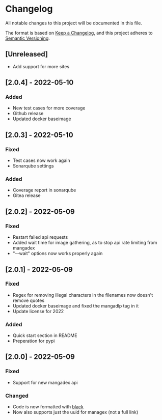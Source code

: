 # Changelog

All notable changes to this project will be documented in this file.

The format is based on [Keep a Changelog](https://keepachangelog.com/en/1.0.0/), and this project adheres
to [Semantic Versioning](https://semver.org/spec/v2.0.0.html).


## [Unreleased]

- Add support for more sites


## [2.0.4] - 2022-05-10

### Added
- New test cases for more coverage
- Github release
- Updated docker baseimage


## [2.0.3] - 2022-05-10

### Fixed
- Test cases now work again
- Sonarqube settings

### Added
- Coverage report in sonarqube
- Gitea release


## [2.0.2] - 2022-05-09

### Fixed
- Restart failed api requests
- Added wait time for image gathering, as to stop api rate limiting from mangadex
- "--wait" options now works properly again


## [2.0.1] - 2022-05-09

### Fixed
- Regex for removing illegal characters in the filenames now doesn't remove quotes
- Updated docker baseimage and fixed the mangadlp tag in it
- Update license for 2022

### Added
- Quick start section in README
- Preperation for pypi


## [2.0.0] - 2022-05-09

### Fixed
- Support for new mangadex api

### Changed
- Code is now formatted with [black](https://github.com/psf/black)
- Now also supports just the uuid for managex (not a full link)
